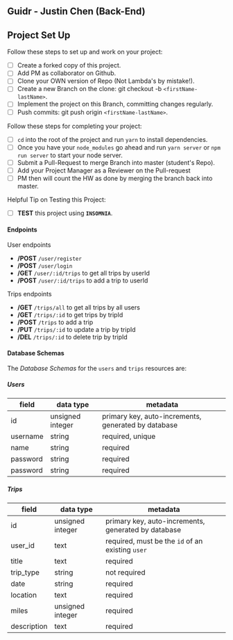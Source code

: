 ## Guidr - Justin Chen (Back-End)

## Project Set Up

Follow these steps to set up and work on your project:

- [ ] Create a forked copy of this project.
- [ ] Add PM as collaborator on Github.
- [ ] Clone your OWN version of Repo (Not Lambda's by mistake!).
- [ ] Create a new Branch on the clone: git checkout -b `<firstName-lastName>`.
- [ ] Implement the project on this Branch, committing changes regularly.
- [ ] Push commits: git push origin `<firstName-lastName>`.

Follow these steps for completing your project:

- [ ] `cd` into the root of the project and run `yarn` to install dependencies.
- [ ] Once you have your `node_modules` go ahead and run `yarn server` or `npm run server` to start your node server.
- [ ] Submit a Pull-Request to merge <firstName-lastName> Branch into master (student's  Repo).
- [ ] Add your Project Manager as a Reviewer on the Pull-request
- [ ] PM then will count the HW as done by  merging the branch back into master.

Helpful Tip on Testing this Project:

- [ ] **TEST** this project using **`INSOMNIA`**.

#### Endpoints

User endpoints

- **/POST** ```/user/register```
- **/POST** ```/user/login```
- **/GET** ```/user/:id/trips``` to get all trips by userId
- **/POST** ```/user/:id/trips``` to add a trip to userId

Trips endpoints

- **/GET** ```/trips/all``` to get all trips by all users
- **/GET** ```/trips/:id``` to get trips by tripId
- **/POST** ```/trips``` to add a trip
- **/PUT** ```/trips/:id``` to update a trip by tripId
- **/DEL** ```/trips/:id``` to delete trip by tripId

#### Database Schemas

The _Database Schemas_ for the `users` and `trips` resources are:

##### Users

| field     | data type        | metadata                                            |
| --------- | ---------------- | --------------------------------------------------- |
| id        | unsigned integer | primary key, auto-increments, generated by database |
| username  | string           | required, unique                                    |
| name      | string           | required                                            |
| password  | string           | required                                            |
| password  | string           | required                                            |

##### Trips

| field      | data type        | metadata                                            |
| -------    | ---------------- | --------------------------------------------------- |
| id         | unsigned integer | primary key, auto-increments, generated by database |
| user_id    | text             | required, must be the `id` of an existing `user`    |
| title      | text             | required                                            |
| trip_type  | string           | not required                                        |
| date       | string           | required                                            |
| location   | text             | required                                            |
| miles      | unsigned integer | required                                            |
| description| text             | required                                            |
